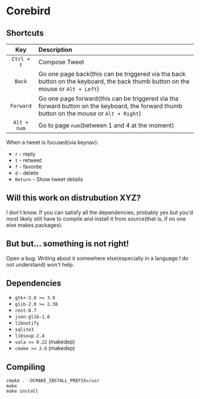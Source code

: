 
# Corebird

## Shortcuts

| Key         | Description                                                                                                                               |
| :-----:     | :-----------                                                                                                                              |
| `Ctrl + t`  | Compose Tweet                                                                                                                             |
| `Back`      | Go one page back(this can be triggered via tha back button on the keyboard, the back thumb button on the mouse or  `Alt + Left`)          |
| `Forward`   | Go one page forward(this can be triggered via tha forward button on the keyboard, the forward thumb button on the mouse or  `Alt + Right`)|
| `Alt + num` | Go to page `num`(between 1 and 4 at the moment)                                                                                           |


  When a tweet is focused(via keynav):

  - `r` - reply
  - `t` - retweet
  - `f` - favorite
  - `d` - delete
  - `Return` - Show tweet details


## Will this work on distrubution XYZ?
  I don't know. If you can satisfy all the dependencies, probably yes but
  you'd most likely still have to compile and install it from source(that is,
  if no one else makes packages).


## But but... something is not right!
  Open a bug. Writing about it somewhere else(especially in a language I do not understand) won't help.


## Dependencies
 - `gtk+-3.0 >= 3.9`
 - `glib-2.0 >= 2.38`
 - `rest-0.7`
 - `json-glib-1.0`
 - `libnotify`
 - `sqlite3`
 - `libsoup-2.4`
 - `vala >= 0.22` (makedep)
 - `cmake >= 2.6` (makedep)

## Compiling

```
cmake . -DCMAKE_INSTALL_PREFIX=/usr
make
make install
```

